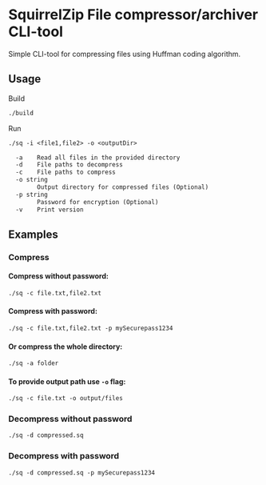 # SquirrelZip File compressor/archiver CLI-tool

Simple CLI-tool for compressing files using Huffman coding algorithm.

## Usage
Build
```bash
./build
```

Run
```txt
./sq -i <file1,file2> -o <outputDir>
```

```txt
  -a    Read all files in the provided directory
  -d    File paths to decompress
  -c    File paths to compress
  -o string
        Output directory for compressed files (Optional)
  -p string
        Password for encryption (Optional)
  -v    Print version
```
## Examples
### Compress
#### Compress without password:
```txt
./sq -c file.txt,file2.txt
```
#### Compress with password:
```txt
./sq -c file.txt,file2.txt -p mySecurepass1234
```
#### Or compress the whole directory:
```txt
./sq -a folder
```
#### To provide output path use `-o` flag:
```txt
./sq -c file.txt -o output/files
```
### Decompress without password
```txt
./sq -d compressed.sq
```
### Decompress with password
```txt
./sq -d compressed.sq -p mySecurepass1234
```




